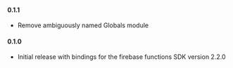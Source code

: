 #### 0.1.1
* Remove ambiguously named Globals module

#### 0.1.0
* Initial release with bindings for the firebase functions SDK version 2.2.0
